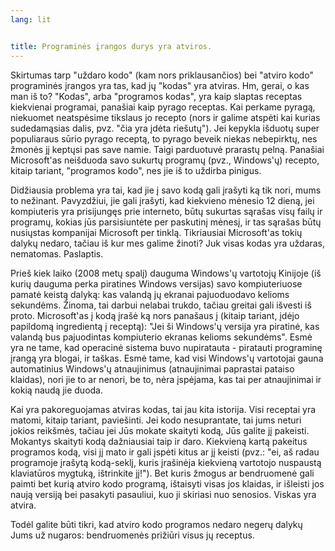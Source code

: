 ```yaml
---
lang: lit


title: Programinės įrangos durys yra atviros.
---
```


Skirtumas tarp "uždaro kodo" (kam nors priklausančios) bei "atviro kodo" programinės įrangos yra tas, kad jų "kodas" yra atviras. Hm, gerai, o kas man iš to? "Kodas", arba "programos kodas", yra kaip slaptas receptas kiekvienai programai, panašiai kaip pyrago receptas. Kai perkame pyragą, niekuomet neatspėsime tikslaus jo recepto (nors ir galime atspėti kai kurias sudedamąsias dalis, pvz. "čia yra įdėta riešutų"). Jei kepykla išduotų super populiaraus sūrio pyrago receptą, to pyrago beveik niekas nebepirktų, nes žmonės jį keptųsi pas save namie. Taigi parduotuvė prarastų pelną. Panašiai Microsoft'as neišduoda savo sukurtų programų (pvz., Windows'ų) recepto, kitaip tariant, "programos kodo", nes jie iš to uždirba pinigus.

Didžiausia problema yra tai, kad jie į savo kodą gali įrašyti ką tik nori, mums to nežinant. Pavyzdžiui, jie gali įrašyti, kad kiekvieno mėnesio 12 dieną, jei kompiuteris yra prisijungęs prie interneto, būtų sukurtas sąrašas visų failų ir programų, kokias jūs parsisiuntėte per paskutinį mėnesį, ir tas sąrašas būtų nusiųstas kompanijai Microsoft per tinklą. Tikriausiai Microsoft'as tokių dalykų nedaro, tačiau iš kur mes galime žinoti? Juk visas kodas yra uždaras, nematomas. Paslaptis.

Prieš kiek laiko (2008 metų spalį) dauguma Windows'ų vartotojų Kinijoje (iš kurių dauguma perka piratines Windows versijas) savo kompiuteriuose pamatė keistą dalyką: kas valandą jų ekranai pajuoduodavo kelioms sekundėms. Žinoma, tai darbui nelabai trukdo, tačiau greitai gali išvesti iš proto. Microsoft'as į kodą įrašė ką nors panašaus į (kitaip tariant, įdėjo papildomą ingredientą į receptą): "Jei ši Windows'ų versija yra piratinė, kas valandą bus pajuodintas kompiuterio ekranas kelioms sekundėms". Esmė yra ne tame, kad operacinė sistema buvo nupiratauta - piratauti programinę įrangą yra blogai, ir taškas. Esmė tame, kad visi Windows'ų vartotojai gauna automatinius Windows'ų atnaujinimus (atnaujinimai paprastai pataiso klaidas), nori jie to ar nenori, be to, nėra įspėjama, kas tai per atnaujinimai ir kokią naudą jie duoda. 

Kai yra pakoreguojamas atviras kodas, tai jau kita istorija. Visi receptai yra matomi, kitaip tariant, paviešinti. Jei kodo nesuprantate, tai jums neturi jokios reikšmės, tačiau jei Jūs mokate skaityti kodą, Jūs galite jį pakeisti. Mokantys skaityti kodą dažniausiai taip ir daro. Kiekvieną kartą pakeitus programos kodą, visi jį mato ir gali įspėti kitus ar jį keisti (pvz.: "ei, aš radau programoje įrašytą kodą-seklį, kuris įrašinėja kiekvieną vartotojo nuspaustą klaviatūros mygtuką, ištrinkite jį!"). Bet kuris žmogus ar bendruomenė gali paimti bet kurią atviro kodo programą, ištaisyti visas jos klaidas, ir išleisti jos naują versiją bei pasakyti pasauliui, kuo ji skiriasi nuo senosios. Viskas yra atvira.

Todėl galite būti tikri, kad atviro kodo programos nedaro negerų dalykų Jums už nugaros: bendruomenės prižiūri visus jų receptus.




